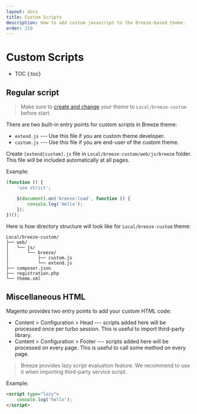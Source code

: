 ```yaml
---
layout: docs
title: Custom Scripts
description: How to add custom javascript to the Breeze-based theme.
order: 210
---
```


# Custom Scripts

* TOC
{:toc}

## Regular script

> Make sure to [create and change](child-theme) your theme to `Local/breeze-custom`
> before start.

There are two built-in entry points for custom scripts in Breeze theme:

 -  `extend.js` --- Use this file if you are custom theme developer.
 -  `custom.js` --- Use this file if you are end-user of the custom theme.

Create `[extend|custom].js` file in `Local/breeze-custom/web/js/breeze` folder.
This file will be included automatically at all pages.

Example:

```js
(function () {
    'use strict';

    $(document).on('breeze:load', function () {
        console.log('Hello');
    });
})();
```

Here is how directory structure will look like for `Local/breeze-custom` theme:

```
Local/breeze-custom/
├── web/
│   └── js/
│       └── breeze/
│           ├── custom.js
│           └── extend.js
├── composer.json
├── registration.php
└── theme.xml
```

## Miscellaneous HTML

Magento provides two entry points to add your custom HTML code:

 -  Content > Configuration > Head --- scripts added here will be processed once 
    per turbo session. This is useful to import third-party library.
 -  Content > Configuration > Footer --- scripts added here will be processed on 
    every page. This is useful to call some method on every page.

> Breeze provides lazy script evaluation feature. We recommend to use it
> when importing third-party service script.

Example:

```html
<script type="lazy">
    console.log('hello');
</script>
```
